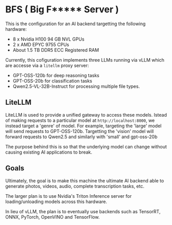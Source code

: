 # BFS ( Big F***** Server )
This is the configuration for an AI backend targetting the following hardware:

- 8 x Nvidia H100 94 GB NVL GPUs
- 2 x AMD EPYC 9755 CPUs
- About 1.5 TB DDR5 ECC Registered RAM

Currently, this cofiguration implements three LLMs running via vLLM which are accesse via a `litellm` proxy server:

- GPT-OSS-120b for deep reasoning tasks
- GPT-OSS-20b for classification tasks
- Qwen2.5-VL-32B-Instruct for processing multiple file types.

## LiteLLM
LiteLLM is used to provide a unified gateway to access these models. Istead of making requests to a particular model at `http://localhost:8000`, we instead target a 'genre' of model. For example, targeting the 'large' model will send requests to GPT-OSS-120b. Targetting the 'vision' model will forward requests to Qwen2.5 and similarly with 'small' and gpt-oss-20b

The purpose behind this is so that the underlying model can change without causing existing AI applications to break.

## Goals

Ultimately, the goal is to make this machine the ultimate AI backend able to generate photos, videos, audio, complete transcription tasks, etc.

The larger plan is to use Nvidia's Triton Inference server for loading/unloading models across this hardware.

In lieu of vLLM, the plan is to eventually use backends such as TensorRT, ONNX, PyTorch, OpenVINO and TensorFlow.
